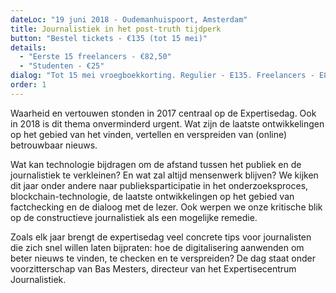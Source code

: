 ```yaml
---
dateLoc: "19 juni 2018 - Oudemanhuispoort, Amsterdam"
title: Journalistiek in het post-truth tijdperk
button: "Bestel tickets - €135 (tot 15 mei)"
details:
  - "Eerste 15 freelancers - €82,50"
  - "Studenten - €25"
dialog: "Tot 15 mei vroegboekkorting. Regulier - E135. Freelancers - E82,50. Studenten - E20"
order: 1
---
```

Waarheid en vertouwen stonden in 2017 centraal op de Expertisedag. Ook in 2018 is dit thema onverminderd urgent. Wat zijn de laatste ontwikkelingen op het gebied van het vinden, vertellen en verspreiden van (online) betrouwbaar nieuws.

Wat kan technologie bijdragen om de afstand tussen het publiek en de journalistiek te verkleinen? En wat zal altijd mensenwerk blijven? We kijken dit jaar onder andere naar publieksparticipatie in het onderzoeksproces, blockchain-technologie, de laatste ontwikkelingen op het gebied van factchecking en de dialoog met de lezer. Ook werpen we onze kritische blik op de constructieve journalistiek als een mogelijke remedie.

Zoals elk jaar brengt de expertisedag veel concrete tips voor journalisten die zich snel willen laten bijpraten: hoe de digitalisering aanwenden om beter nieuws te vinden, te checken en te verspreiden? De dag staat onder voorzitterschap van Bas Mesters, directeur van het Expertisecentrum Journalistiek.